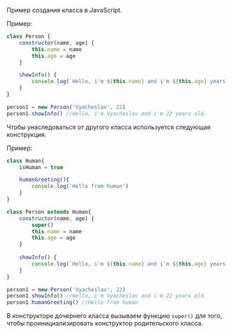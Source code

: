 Пример создания класса в JavaScript.

Пример:
```JavaScript
class Person {
	constructor(name, age) {
		this.name = name
		this.age = age
	}

	showInfo() {
		console.log(`Hello, i'm ${this.name} and i'm ${this.age} years old.`)
	}
}

person1 = new Person('Vyacheslav', 22)
person1.showInfo() //Hello, i'm Vyacheslav and i'm 22 years old.
```

Чтобы унаследоваться от другого класса используется следующая конструкция.

Пример:
```JavaScript
class Human{
	isHuman = true

	humanGreeting(){
		console.log('Hello from human')
	}
}

class Person extends Human{
	constructor(name, age) {
		super()
		this.name = name
		this.age = age
	}
	
	showInfo() {
		console.log(`Hello, i'm ${this.name} and i'm ${this.age} years old.`)
	}
}

person1 = new Person('Vyacheslav', 22)
person1.showInfo() //Hello, i'm Vyacheslav and i'm 22 years old.
person1.humanGreeting() //Hello from human
```

В конструкторе дочернего класса вызываем функцию `super()` для того, чтобы проинициализировать конструктор родительского класса.